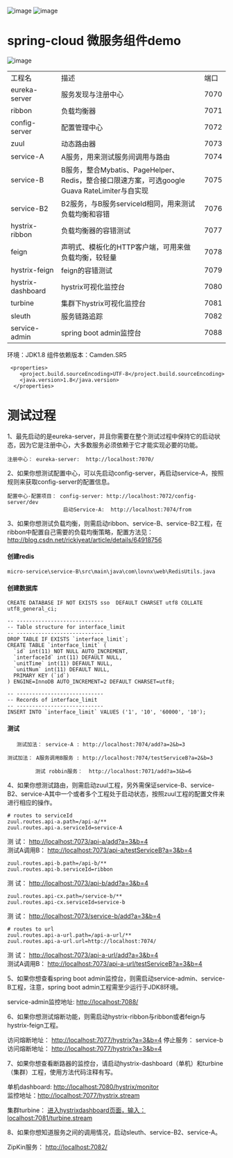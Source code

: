 ![image](https://img.shields.io/badge/Spring%20Cloud-%E2%98%85%E2%98%85%E2%98%85-green.svg)
![image](https://img.shields.io/badge/Netflix-%E2%98%85%E2%98%85%E2%98%85-red.svg)

spring-cloud 微服务组件demo
===

![image](http://img.blog.csdn.net/20171018201759315?watermark/2/text/aHR0cDovL2Jsb2cuY3Nkbi5uZXQvcmlja2l5ZWF0/font/5a6L5L2T/fontsize/400/fill/I0JBQkFCMA==/dissolve/70/gravity/SouthEast)

<table>
<tbody><tr>
<td>工程名</td>  <td>描述</td>  <td>端口</td>
</tr>
<tr>
<td>eureka-server</td>  <td>服务发现与注册中心</td>  <td>7070</td>
</tr>
<tr>
<td>ribbon</td>  <td>负载均衡器</td>  <td>7071</td>
</tr>
<tr>
<td>config-server</td>  <td>配置管理中心</td>  <td>7072</td>
</tr>
<tr>
<td>zuul</td>  <td>动态路由器</td>  <td>7073</td>
</tr>
<tr>
<td>service-A</td>  <td>A服务，用来测试服务间调用与路由</td>  <td>7074</td>
</tr>
<tr>
<td>service-B</td>  <td>B服务，整合Mybatis、PageHelper、Redis，整合接口限速方案，可选google Guava RateLimiter与自实现</td>  <td>7075</td>
</tr>
<tr>
<td>service-B2</td>  <td>B2服务，与B服务serviceId相同，用来测试负载均衡和容错</td>  <td>7076</td>
</tr>
<tr>
<td>hystrix-ribbon</td>  <td>负载均衡器的容错测试</td>  <td>7077</td>
</tr>
<tr>
<td>feign</td>  <td>声明式、模板化的HTTP客户端，可用来做负载均衡，较轻量</td>  <td>7078</td>
</tr>
<tr>
<td>hystrix-feign</td>  <td>feign的容错测试</td>  <td>7079</td>
</tr>
<tr>
<td>hystrix-dashboard</td>  <td>hystrix可视化监控台</td>  <td>7080</td>
</tr>
<tr>
<td>turbine</td>  <td>集群下hystrix可视化监控台</td>  <td>7081</td>
</tr>
<tr>
<td>sleuth</td>  <td>服务链路追踪</td>  <td>7082</td>
</tr>
<tr>
<td>service-admin</td>  <td>spring boot admin监控台</td>  <td>7088</td>
</tr>
</tbody></table>

环境：JDK1.8
组件依赖版本：Camden.SR5

```
 <properties>
    <project.build.sourceEncoding>UTF-8</project.build.sourceEncoding>
    <java.version>1.8</java.version>
  </properties>
```

测试过程
===

1、最先启动的是eureka-server，并且你需要在整个测试过程中保持它的启动状态，因为它是注册中心，大多数服务必须依赖于它才能实现必要的功能。 <br>

	注册中心： eureka-server:  http://localhost:7070/

2、如果你想测试配置中心，可以先启动config-server，再启动service-A，按照规则来获取config-server的配置信息。 <br>

	配置中心-配置项目： config-server: http://localhost:7072/config-server/dev
	                  启动Service-A:  http://localhost:7074/from
	


3、如果你想测试负载均衡，则需启动ribbon、service-B、service-B2工程，在ribbon中配置自己需要的负载均衡策略，配置方法见：http://blog.csdn.net/rickiyeat/article/details/64918756 <br>


#### 创建redis
	micro-service\service-B\src\main\java\com\lovnx\web\RedisUtils.java

#### 创建数据库
	
	CREATE DATABASE IF NOT EXISTS sso  DEFAULT CHARSET utf8 COLLATE utf8_general_ci;

	-- ----------------------------
	-- Table structure for interface_limit
	-- ----------------------------
	DROP TABLE IF EXISTS `interface_limit`;
	CREATE TABLE `interface_limit` (
	  `id` int(11) NOT NULL AUTO_INCREMENT,
	  `interfaceId` int(11) DEFAULT NULL,
	  `unitTime` int(11) DEFAULT NULL,
	  `unitNum` int(11) DEFAULT NULL,
	  PRIMARY KEY (`id`)
	) ENGINE=InnoDB AUTO_INCREMENT=2 DEFAULT CHARSET=utf8;
	
	-- ----------------------------
	-- Records of interface_limit
	-- ----------------------------
	INSERT INTO `interface_limit` VALUES ('1', '10', '60000', '10');


#### 测试
	   测试加法： service-A : http://localhost:7074/add?a=2&b=3

	测试加法： A服务调用B服务 : http://localhost:7074/testServiceB?a=2&b=3

             测试 robbin服务：  http://localhost:7071/add?a=3&b=6



4、如果你想测试路由，则需启动zuul工程，另外需保证service-B、service-B2、service-A其中一个或者多个工程处于启动状态，按照zuul工程的配置文件来进行相应的操作。 <br>

	
	# routes to serviceId
	zuul.routes.api-a.path=/api-a/**
	zuul.routes.api-a.serviceId=service-A

测     试：  [http://localhost:7073/api-a/add?a=3&b=4](http://localhost:7073/api-a/add?a=3&b=4) <br>
测试A调用B： [http://localhost:7073/api-a/testServiceB?a=3&b=4](http://localhost:7073/api-a/testServiceB?a=3&b=4)

	zuul.routes.api-b.path=/api-b/**
	zuul.routes.api-b.serviceId=ribbon

测     试：  [http://localhost:7073/api-b/add?a=3&b=4](http://localhost:7073/api-b/add?a=3&b=4)

	zuul.routes.api-cx.path=/service-b/**
	zuul.routes.api-cx.serviceId=service-b

测     试： [http://localhost:7073/service-b/add?a=3&b=4](http://localhost:7073/service-b/add?a=3&b=4)

	# routes to url
	zuul.routes.api-a-url.path=/api-a-url/**
	zuul.routes.api-a-url.url=http://localhost:7074/

测     试：  [http://localhost:7073/api-a-url/add?a=3&b=4](http://localhost:7073/api-a-url/add?a=3&b=4) <br>
测试A调用B：  [http://localhost:7073/api-a-url/testServiceB?a=3&b=4](http://localhost:7073/api-a-url/testServiceB?a=3&b=4)


5、如果你想查看spring boot admin监控台，则需启动service-admin、service-B工程，注意，spring boot admin工程需至少运行于JDK8环境。 <br>

service-admin监控地址: [http://localhost:7088/](http://localhost:7088/)


6、如果你想测试熔断功能，则需启动hystrix-ribbon与ribbon或者feign与hystrix-feign工程。 <br>


访问熔断地址： [http://localhost:7077/hystrix?a=3&b=4](http://localhost:7077/hystrix?a=3&b=4)
停止服务： service-b
访问熔断地址： [http://localhost:7077/hystrix?a=3&b=4](http://localhost:7077/hystrix?a=3&b=4)


7、如果你想查看断路器的监控台，请启动hystrix-dashboard（单机）和turbine（集群）工程，使用方法代码注释有写。 <br>

单机dashboard: [http://localhost:7080/hystrix/monitor](http://localhost:7080/hystrix/monitor)  <br>
监控地址：[http://localhost:7077/hystrix.stream](http://localhost:7077/hystrix.stream)

集群turbine： [进入hystrixdashboard页面，输入：localhost:7081/turbine.stream](localhost:7081/turbine.stream)


8、如果你想知道服务之间的调用情况，启动sleuth、service-B2、service-A。 <br>
	
ZipKin服务： [http://localhost:7082/](http://localhost:7082/)



